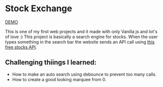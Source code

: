 # Stock Exchange
[DEMO](https://haimmm.github.io/Stock-Exchange-Project/)

This is one of my first web projects and it made with only Vanilla js and lot's of love :)
This project is basically a search engine for stocks.
When the user types something in the search bar the website sends an API call using [this free stocks API](https://site.financialmodelingprep.com/developer/docs).


## Challenging thiings I learned:
- How to make an auto search using debounce to prevent too many calls.
- How to create a good looking marquee from 0.
